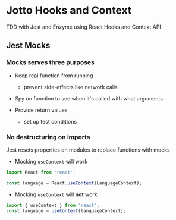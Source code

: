 # Jotto Hooks and Context

TDD with Jest and Enzyme using React Hooks and Context API

## Jest Mocks

### Mocks serves three purposes

- Keep real function from running
  - prevent side-effects like network calls
- Spy on function to see when it's called with what arguments
- Provide return values

  - set up test conditions

### No destructuring on imports

Jest resets properties on modules to replace functions with mocks

- Mocking `useContext` will work

```jsx
import React from 'react';

const language = React.useContext(LanguageContext);
```

- Mocking `useContext` will **not** work

```jsx
import { useContext } from 'react';
const language = useContext(languageContext);
```
